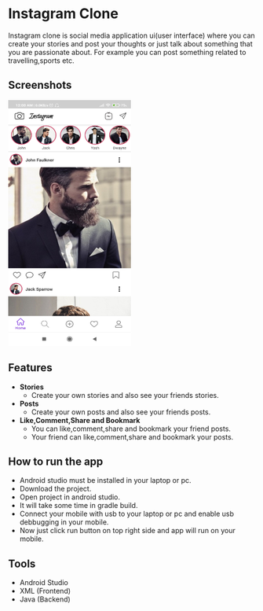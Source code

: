 # Instagram Clone
Instagram clone is social media application ui(user interface) where you can create your stories and post your thoughts or just talk about something that you are passionate about. For example you can post something related to travelling,sports etc.

## Screenshots
<img src="/Images/Instagram_App_Screenshot_1.jpg" width="250" height="500">
<!-- To set multiple images in grid view -->
<!-- <p float="left"> -->
<!--   <img src="/Images/Instagram_App_Screenshot_1.jpg" width="245" height="500"> -->
<!--   <img src="/Images/Instagram_App_Screenshot_1.jpg" width="245" height="500"> -->
<!--   <img src="/Images/Instagram_App_Screenshot_1.jpg" width="245" height="500"> -->
<!--   <img src="/Images/Instagram_App_Screenshot_1.jpg" width="245" height="500"> -->
<!-- </p> -->

## Features
- <b>Stories</b>
  - Create your own stories and also see your friends stories.
- <b>Posts</b>
  - Create your own posts and also see your friends posts.
- <b>Like,Comment,Share and Bookmark</b>
  - You can like,comment,share and bookmark your friend posts.
  - Your friend can like,comment,share and bookmark your posts.

## How to run the app
- Android studio must be installed in your laptop or pc.
- Download the project.
- Open project in android studio.
- It will take some time in gradle build.
- Connect your mobile with usb to your laptop or pc and enable usb debbugging in your mobile.
- Now just click run button on top right side and app will run on your mobile.

## Tools
- Android Studio
- XML (Frontend)
- Java (Backend)
